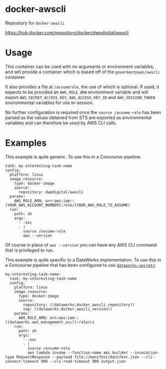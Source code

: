 # docker-awscli
Repository for `docker-awscli`

https://hub.docker.com/repository/docker/dwpdigital/awscli

# Usage

This container can be used with no arguments or environment variables, and will 
provide a container which is based off of the `govermentpaas/awscli` container.

It also provides a file at `/assumerole`, the use of which is optional. If used,
it expects to be provided an `AWS_ROLE_ARN` environment variable and will export 
`AWS_SECRET_ACCESS_KEY`, `AWS_ACCESS_KEY_ID` and `AWS_SESSION_TOKEN` environmental 
variables for use in-session.

No further configuration is required once the `source /assume-role` has been parsed 
as the values obtained from STS are exported as environmental variables and can 
therefore be used by AWS CLI calls.


# Examples
This example is quite generic. To use this in a Concourse pipeline:

    task: my-interesting-task-name
    config:
      platform: linux
      image_resource:
        type: docker-image
        source:
          repository: dwpdigital/awscli
      params:
        AWS_ROLE_ARN: arn:aws:iam::[YOUR_AWS_ACCOUNT_NUMBER]:role/[YOUR_AWS_ROLE_TO_ASSUME]
      run:
        path: sh
        args:
          - -exc
          - |
            source /assume-role
            aws --version
            
Of course in place of `aws --version` you can have any AWS CLI command that is privileged 
to run.


This example is quite specific to a DataWorks implementation. To use this in a 
Concourse pipeline that has been configured to use [`dataworks-secrets`](https://github.ucds.io/dip/dataworks-secrets):

    my-interesting-task-name:
      task: my-interesting-task-name
      config:
        platform: linux
        image_resource:
          type: docker-image
          source:
            repository: ((dataworks.docker_awscli_repository))
            tag: ((dataworks.docker_awscli_version))
        params:
          AWS_ROLE_ARN: arn:aws:iam::((dataworks.aws_management_acc)):role/ci
        run:
          path: sh
          args:
            - -exc
            - |
              source /assume-role
              aws lambda invoke --function-name ami_builder --invocation-type RequestResponse --payload file://manifest/manifest.json --cli-connect-timeout 900 --cli-read-timeout 900 output.json

